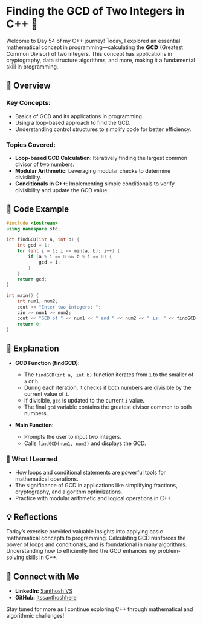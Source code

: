 # Finding the GCD of Two Integers in C++ 🔢

Welcome to Day 54 of my C++ journey! Today, I explored an essential mathematical concept in programming—calculating the 𝗚𝗖𝗗 (Greatest Common Divisor) of two integers. This concept has applications in cryptography, data structure algorithms, and more, making it a fundamental skill in programming.

## 📝 Overview

### Key Concepts:
- Basics of GCD and its applications in programming.
- Using a loop-based approach to find the GCD.
- Understanding control structures to simplify code for better efficiency.

### Topics Covered:
- **Loop-based GCD Calculation**: Iteratively finding the largest common divisor of two numbers.
- **Modular Arithmetic**: Leveraging modular checks to determine divisibility.
- **Conditionals in C++**: Implementing simple conditionals to verify divisibility and update the GCD value.

## 📂 Code Example

```cpp
#include <iostream>
using namespace std;

int findGCD(int a, int b) {
    int gcd = 1;
    for (int i = 1; i <= min(a, b); i++) {
        if (a % i == 0 && b % i == 0) {
            gcd = i;
        }
    }
    return gcd;
}

int main() {
    int num1, num2;
    cout << "Enter two integers: ";
    cin >> num1 >> num2;
    cout << "GCD of " << num1 << " and " << num2 << " is: " << findGCD(num1, num2) << endl;
    return 0;
}
```

## 📘 Explanation

- **GCD Function (findGCD)**:
  - The `findGCD(int a, int b)` function iterates from `1` to the smaller of `a` or `b`.
  - During each iteration, it checks if both numbers are divisible by the current value of `i`.
  - If divisible, `gcd` is updated to the current `i` value.
  - The final `gcd` variable contains the greatest divisor common to both numbers.

- **Main Function**:
  - Prompts the user to input two integers.
  - Calls `findGCD(num1, num2)` and displays the GCD.

### 🚀 What I Learned
- How loops and conditional statements are powerful tools for mathematical operations.
- The significance of GCD in applications like simplifying fractions, cryptography, and algorithm optimizations.
- Practice with modular arithmetic and logical operations in C++.

## 💡 Reflections

Today’s exercise provided valuable insights into applying basic mathematical concepts to programming. Calculating GCD reinforces the power of loops and conditionals, and is foundational in many algorithms. Understanding how to efficiently find the GCD enhances my problem-solving skills in C++.

## 🔗 Connect with Me
- **LinkedIn:** [Santhosh VS](https://www.linkedin.com/in/thesanthoshvs/)
- **GitHub:** [Itssanthoshhere](https://github.com/Itssanthoshhere)

Stay tuned for more as I continue exploring C++ through mathematical and algorithmic challenges!

